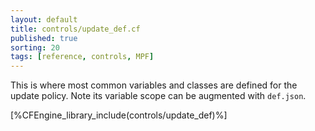 ```yaml
---
layout: default
title: controls/update_def.cf
published: true
sorting: 20
tags: [reference, controls, MPF]
---
```


This is where most common variables and classes are defined for the update
policy. Note its variable scope can be augmented with `def.json`.

[%CFEngine_library_include(controls/update_def)%]

